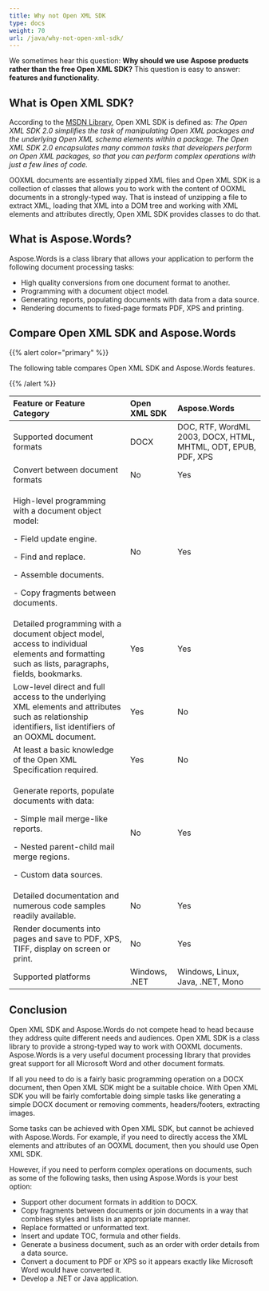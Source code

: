 ```yaml
---
title: Why not Open XML SDK
type: docs
weight: 70
url: /java/why-not-open-xml-sdk/
---
```


We sometimes hear this question: **Why should we use Aspose products rather than the free Open XML SDK?** 
This question is easy to answer: **features and functionality**.

## What is Open XML SDK?

According to the [MSDN Library](http://msdn.microsoft.com/en-us/library/bb448854.aspx), Open XML SDK is defined as:
*The Open XML SDK 2.0 simplifies the task of manipulating Open XML packages and the underlying Open XML schema elements within a package. The Open XML SDK 2.0 encapsulates many common tasks that developers perform on Open XML packages, so that you can perform complex operations with just a few lines of code.*

OOXML documents are essentially zipped XML files and Open XML SDK is a collection of classes that allows you to work with the content of OOXML documents in a strongly-typed way. That is instead of unzipping a file to extract XML, loading that XML into a DOM tree and working with XML elements and attributes directly, Open XML SDK provides classes to do that.

## What is Aspose.Words?

Aspose.Words is a class library that allows your application to perform the following document processing tasks:

- High quality conversions from one document format to another.
- Programming with a document object model.
- Generating reports, populating documents with data from a data source.
- Rendering documents to fixed-page formats PDF, XPS and printing.

## Compare Open XML SDK and Aspose.Words

{{% alert color="primary" %}} 

The following table compares Open XML SDK and Aspose.Words features.

{{% /alert %}} 

|Feature or Feature Category|Open XML SDK|Aspose.Words|
| :- | :- | :- |
|Supported document formats |DOCX |DOC, RTF, WordML 2003, DOCX, HTML, MHTML, ODT, EPUB, PDF, XPS |
|Convert between document formats |No |Yes |
|<p>High-level programming with a document object model:</p><p>- Field update engine.</p><p>- Find and replace.</p><p>- Assemble documents.</p><p>- Copy fragments between documents.</p>|No |Yes |
|Detailed programming with a document object model, access to individual elements and formatting such as lists, paragraphs, fields, bookmarks. |Yes |Yes |
|Low-level direct and full access to the underlying XML elements and attributes such as relationship identifiers, list identifiers of an OOXML document. |Yes |No |
|At least a basic knowledge of the Open XML Specification required. |Yes |No |
|<p>Generate reports, populate documents with data:</p><p>- Simple mail merge-like reports.</p><p>- Nested parent-child mail merge regions.</p><p>- Custom data sources.</p>|No |Yes |
|Detailed documentation and numerous code samples readily available. |No |Yes |
|Render documents into pages and save to PDF, XPS, TIFF, display on screen or print. |No |Yes |
|Supported platforms |Windows, .NET |Windows, Linux, Java, .NET, Mono |

## Conclusion

Open XML SDK and Aspose.Words do not compete head to head because they address quite different needs and audiences. Open XML SDK is a class library to provide a strong-typed way to work with OOXML documents. Aspose.Words is a very useful document processing library that provides great support for all Microsoft Word and other document formats.

If all you need to do is a fairly basic programming operation on a DOCX document, then Open XML SDK might be a suitable choice. With Open XML SDK you will be fairly comfortable doing simple tasks like generating a simple DOCX document or removing comments, headers/footers, extracting images.

Some tasks can be achieved with Open XML SDK, but cannot be achieved with Aspose.Words. For example, if you need to directly access the XML elements and attributes of an OOXML document, then you should use Open XML SDK.

However, if you need to perform complex operations on documents, such as some of the following tasks, then using Aspose.Words is your best option:

- Support other document formats in addition to DOCX.
- Copy fragments between documents or join documents in a way that combines styles and lists in an appropriate manner.
- Replace formatted or unformatted text.
- Insert and update TOC, formula and other fields.
- Generate a business document, such as an order with order details from a data source.
- Convert a document to PDF or XPS so it appears exactly like Microsoft Word would have converted it.
- Develop a .NET or Java application.

